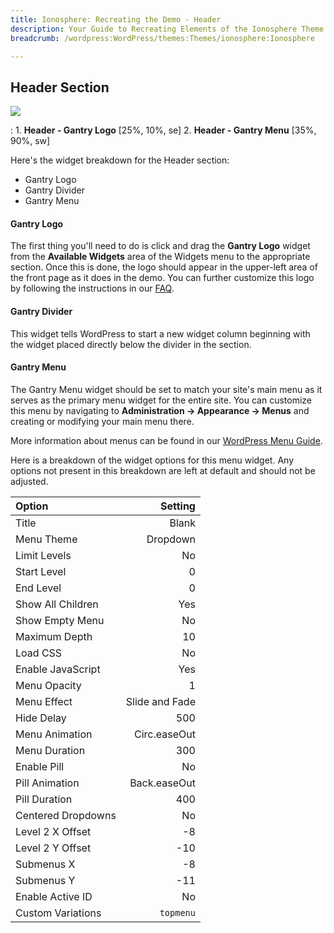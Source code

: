 ```yaml
---
title: Ionosphere: Recreating the Demo - Header
description: Your Guide to Recreating Elements of the Ionosphere Theme for WordPress
breadcrumb: /wordpress:WordPress/themes:Themes/ionosphere:Ionosphere

---
```


Header Section
-----
![][demo]

:   1. **Header - Gantry Logo** [25%, 10%, se]
    2. **Header - Gantry Menu** [35%, 90%, sw]

Here's the widget breakdown for the Header section:

* Gantry Logo
* Gantry Divider
* Gantry Menu

#### Gantry Logo
The first thing you'll need to do is click and drag the **Gantry Logo** widget from the **Available Widgets** area of the Widgets menu to the appropriate section. Once this is done, the logo should appear in the upper-left area of the front page as it does in the demo. You can further customize this logo by following the instructions in our [FAQ][faq].

#### Gantry Divider
This widget tells WordPress to start a new widget column beginning with the widget placed directly below the divider in the section.

#### Gantry Menu
The Gantry Menu widget should be set to match your site's main menu as it serves as the primary menu widget for the entire site. You can customize this menu by navigating to **Administration -> Appearance -> Menus** and creating or modifying your main menu there. 

More information about menus can be found in our [WordPress Menu Guide][menu].

Here is a breakdown of the widget options for this menu widget. Any options not present in this breakdown are left at default and should not be adjusted.

| Option             |        Setting |  
| :----------------- | -------------: |  
| Title              |          Blank |  
| Menu Theme         |       Dropdown |  
| Limit Levels       |             No |  
| Start Level        |              0 |  
| End Level          |              0 |  
| Show All Children  |            Yes |  
| Show Empty Menu    |             No |  
| Maximum Depth      |             10 |  
| Load CSS           |             No |  
| Enable JavaScript  |            Yes |  
| Menu Opacity       |              1 |  
| Menu Effect        | Slide and Fade |  
| Hide Delay         |            500 |  
| Menu Animation     |   Circ.easeOut |  
| Menu Duration      |            300 |  
| Enable Pill        |             No |  
| Pill Animation     |   Back.easeOut |  
| Pill Duration      |            400 |  
| Centered Dropdowns |             No |  
| Level 2 X Offset   |             -8 |  
| Level 2 Y Offset   |            -10 |  
| Submenus X         |             -8 |  
| Submenus Y         |            -11 |  
| Enable Active ID   |             No |  
| Custom Variations  |      `topmenu` |  

[demo]: assets/demo_3.jpeg
[menu]: ../../start/menus.md
[faq]: faq.md
